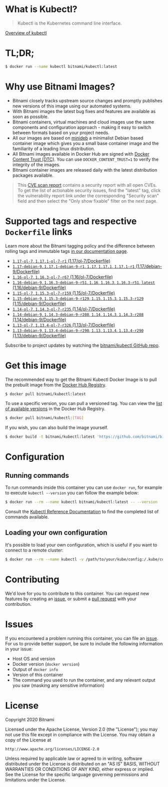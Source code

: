 
# What is Kubectl?

> Kubectl is the Kubernetes command line interface.

[Overview of kubectl](https://kubernetes.io/docs/reference/kubectl/overview/)

# TL;DR;

```bash
$ docker run --name kubectl bitnami/kubectl:latest
```

# Why use Bitnami Images?

* Bitnami closely tracks upstream source changes and promptly publishes new versions of this image using our automated systems.
* With Bitnami images the latest bug fixes and features are available as soon as possible.
* Bitnami containers, virtual machines and cloud images use the same components and configuration approach - making it easy to switch between formats based on your project needs.
* All our images are based on [minideb](https://github.com/bitnami/minideb) a minimalist Debian based container image which gives you a small base container image and the familiarity of a leading linux distribution.
* All Bitnami images available in Docker Hub are signed with [Docker Content Trust (DTC)](https://docs.docker.com/engine/security/trust/content_trust/). You can use `DOCKER_CONTENT_TRUST=1` to verify the integrity of the images.
* Bitnami container images are released daily with the latest distribution packages available.


> This [CVE scan report](https://quay.io/repository/bitnami/kubectl?tab=tags) contains a security report with all open CVEs. To get the list of actionable security issues, find the "latest" tag, click the vulnerability report link under the corresponding "Security scan" field and then select the "Only show fixable" filter on the next page.

# Supported tags and respective `Dockerfile` links

Learn more about the Bitnami tagging policy and the difference between rolling tags and immutable tags [in our documentation page](https://docs.bitnami.com/containers/how-to/understand-rolling-tags-containers/).


* [`1.17-ol-7`, `1.17.1-ol-7-r1` (1.17/ol-7/Dockerfile)](https://github.com/bitnami/bitnami-docker-kubectl/blob/1.17.1-ol-7-r1/1.17/ol-7/Dockerfile)
* [`1.17-debian-9`, `1.17.1-debian-9-r1`, `1.17`, `1.17.1`, `1.17.1-r1` (1.17/debian-9/Dockerfile)](https://github.com/bitnami/bitnami-docker-kubectl/blob/1.17.1-debian-9-r1/1.17/debian-9/Dockerfile)
* [`1.16-ol-7`, `1.16.3-ol-7-r67` (1.16/ol-7/Dockerfile)](https://github.com/bitnami/bitnami-docker-kubectl/blob/1.16.3-ol-7-r67/1.16/ol-7/Dockerfile)
* [`1.16-debian-9`, `1.16.3-debian-9-r51`, `1.16`, `1.16.3`, `1.16.3-r51`, `latest` (1.16/debian-9/Dockerfile)](https://github.com/bitnami/bitnami-docker-kubectl/blob/1.16.3-debian-9-r51/1.16/debian-9/Dockerfile)
* [`1.15-ol-7`, `1.15.3-ol-7-r159` (1.15/ol-7/Dockerfile)](https://github.com/bitnami/bitnami-docker-kubectl/blob/1.15.3-ol-7-r159/1.15/ol-7/Dockerfile)
* [`1.15-debian-9`, `1.15.3-debian-9-r129`, `1.15`, `1.15.3`, `1.15.3-r129` (1.15/debian-9/Dockerfile)](https://github.com/bitnami/bitnami-docker-kubectl/blob/1.15.3-debian-9-r129/1.15/debian-9/Dockerfile)
* [`1.14-ol-7`, `1.14.3-ol-7-r235` (1.14/ol-7/Dockerfile)](https://github.com/bitnami/bitnami-docker-kubectl/blob/1.14.3-ol-7-r235/1.14/ol-7/Dockerfile)
* [`1.14-debian-9`, `1.14.3-debian-9-r208`, `1.14`, `1.14.3`, `1.14.3-r208` (1.14/debian-9/Dockerfile)](https://github.com/bitnami/bitnami-docker-kubectl/blob/1.14.3-debian-9-r208/1.14/debian-9/Dockerfile)
* [`1.13-ol-7`, `1.13.4-ol-7-r326` (1.13/ol-7/Dockerfile)](https://github.com/bitnami/bitnami-docker-kubectl/blob/1.13.4-ol-7-r326/1.13/ol-7/Dockerfile)
* [`1.13-debian-9`, `1.13.4-debian-9-r290`, `1.13`, `1.13.4`, `1.13.4-r290` (1.13/debian-9/Dockerfile)](https://github.com/bitnami/bitnami-docker-kubectl/blob/1.13.4-debian-9-r290/1.13/debian-9/Dockerfile)

Subscribe to project updates by watching the [bitnami/kubectl GitHub repo](https://github.com/bitnami/bitnami-docker-kubectl).

# Get this image

The recommended way to get the Bitnami Kubectl Docker Image is to pull the prebuilt image from the [Docker Hub Registry](https://hub.docker.com/r/bitnami/kubectl).

```bash
$ docker pull bitnami/kubectl:latest
```

To use a specific version, you can pull a versioned tag. You can view the [list of available versions](https://hub.docker.com/r/bitnami/kubectl/tags/) in the Docker Hub Registry.

```bash
$ docker pull bitnami/kubectl:[TAG]
```

If you wish, you can also build the image yourself.

```bash
$ docker build -t bitnami/kubectl:latest 'https://github.com/bitnami/bitnami-docker-kubectl.git#master:1.16/debian-9'
```

# Configuration

## Running commands

To run commands inside this container you can use `docker run`, for example to execute `kubectl --version` you can follow the example below:

```bash
$ docker run --rm --name kubectl bitnami/kubectl:latest -- --version
```

Consult the [Kubectl Reference Documentation](https://kubernetes.io/docs/reference/generated/kubectl/kubectl-commands) to find the completed list of commands available.

## Loading your own configuration

It's possible to load your own configuration, which is useful if you want to connect to a remote cluster:

```bash
$ docker run --rm --name kubectl -v /path/to/your/kube/config:/.kube/config bitnami/kubectl:latest
```

# Contributing

We'd love for you to contribute to this container. You can request new features by creating an [issue](https://github.com/bitnami/bitnami-docker-kubectl/issues), or submit a [pull request](https://github.com/bitnami/bitnami-docker-kubectl/pulls) with your contribution.

# Issues

If you encountered a problem running this container, you can file an [issue](https://github.com/bitnami/bitnami-docker-kubectl/issues). For us to provide better support, be sure to include the following information in your issue:

- Host OS and version
- Docker version (`docker version`)
- Output of `docker info`
- Version of this container
- The command you used to run the container, and any relevant output you saw (masking any sensitive information)

# License

Copyright 2020 Bitnami

Licensed under the Apache License, Version 2.0 (the "License");
you may not use this file except in compliance with the License.
You may obtain a copy of the License at

    http://www.apache.org/licenses/LICENSE-2.0

Unless required by applicable law or agreed to in writing, software
distributed under the License is distributed on an "AS IS" BASIS,
WITHOUT WARRANTIES OR CONDITIONS OF ANY KIND, either express or implied.
See the License for the specific language governing permissions and
limitations under the License.

